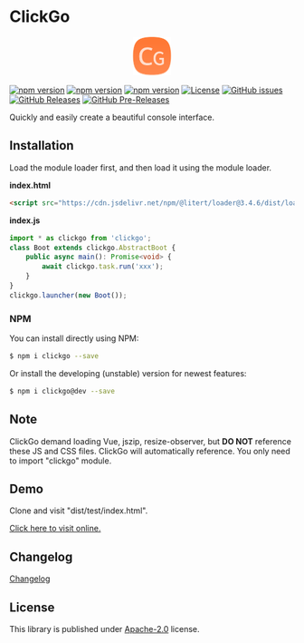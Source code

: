 # ClickGo

<p align="center"><img src="dist/icon.png" width="68" height="68" alt="ClickGo"></p>

[![npm version](https://img.shields.io/npm/v/clickgo.svg?colorB=brightgreen)](https://www.npmjs.com/package/clickgo "Stable Version")
[![npm version](https://img.shields.io/npm/v/clickgo/dev.svg)](https://www.npmjs.com/package/clickgo "Development Version")
[![npm version](https://img.shields.io/npm/v/clickgo/beta.svg)](https://www.npmjs.com/package/clickgo "Beta Version")
[![License](https://img.shields.io/github/license/maiyun/clickgo.svg)](https://github.com/maiyun/clickgo/blob/master/LICENSE)
[![GitHub issues](https://img.shields.io/github/issues/maiyun/clickgo.svg)](https://github.com/maiyun/clickgo/issues)
[![GitHub Releases](https://img.shields.io/github/release/maiyun/clickgo.svg)](https://github.com/maiyun/clickgo/releases "Stable Release")
[![GitHub Pre-Releases](https://img.shields.io/github/release/maiyun/clickgo/all.svg)](https://github.com/maiyun/clickgo/releases "Pre-Release")

Quickly and easily create a beautiful console interface.

## Installation

Load the module loader first, and then load it using the module loader.

**index.html**

```html
<script src="https://cdn.jsdelivr.net/npm/@litert/loader@3.4.6/dist/loader.min.js?path=index&npm={'clickgo':'3.1.7-dev16'}"></script>
```

**index.js**

```typescript
import * as clickgo from 'clickgo';
class Boot extends clickgo.AbstractBoot {
    public async main(): Promise<void> {
        await clickgo.task.run('xxx');
    }
}
clickgo.launcher(new Boot());
```

### NPM

You can install directly using NPM:

```sh
$ npm i clickgo --save
```

Or install the developing (unstable) version for newest features:

```sh
$ npm i clickgo@dev --save
```

## Note

ClickGo demand loading Vue, jszip, resize-observer, but **DO NOT** reference these JS and CSS files. ClickGo will automatically reference. You only need to import "clickgo" module.

## Demo

Clone and visit "dist/test/index.html".

[Click here to visit online.](https://maiyunnet.github.io/ClickGo/dist/test/)

## Changelog

[Changelog](doc/CHANGELOG.md)

## License

This library is published under [Apache-2.0](./LICENSE) license.